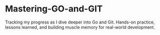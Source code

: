 # Mastering-GO-and-GIT
Tracking my progress as I dive deeper into Go and Git. Hands-on practice, lessons learned, and building muscle memory for real-world development.
